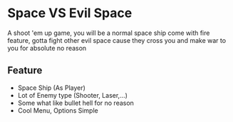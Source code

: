 # Space VS Evil Space
A shoot 'em up game, you will be a normal space ship come with fire feature, gotta fight other evil space cause they cross you and make war to you for absolute no reason

## Feature
- Space Ship (As Player)
- Lot of Enemy type (Shooter, Laser,...)
- Some what like bullet hell for no reason
- Cool Menu, Options Simple